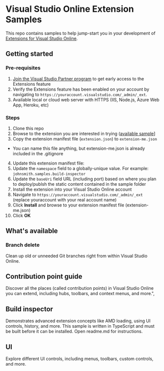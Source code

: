# Visual Studio Online Extension Samples

This repo contains samples to help jump-start you in your development of [Extensions for Visual Studio Online](http://www.visualstudio.com/integrate/extensions/overview).

## Getting started

### Pre-requisites

1. [Join the Visual Studio Partner program](http://www.vsipprogram.com/join) to get early access to the Extensions feature
2. Verify the Extensions feature has been enabled on your account by navigating to ```https://youraccount.visualstudio.com/_admin/_ext```.
3. Available local or cloud web server with HTTPS (IIS, Node.js, Azure Web App, Heroku, etc)

### Steps

1. Clone this repo
2. Browse to the extension you are interested in trying ([available sample](#available)]
3. Copy the extension manifest file (`extension.json`) to `extension-me.json`
  * You can name this file anything, but extension-me.json is already included in the .gitignore
4. Update this extension manifest file:
  1. Update the `namespace` field to a globally-unique value. For example: ```johnsmith.samples.build-inspector```
  2. Update the `baseUri` field URL (including port) based on where you plan to deploy/publsh the static content contained in the sample folder
6. Install the extension into your Visual Studio Online account
  1. Navigate to ```https://youraccount.visualstudio.com/_admin/_ext``` (replace youraccount with your real account name)
  2. Click **Install** and browse to your extension manifest file (extension-me.json)
  3. Click **OK**

## What's available

### Branch delete

Clean up old or unneeded Git branches right from within Visual Studio Online.

## Contribution point guide

Discover all the places (called contribution points) in Visual Studio Online you can extend, including hubs, toolbars, and context menus, and more.",
 
## Build inspector

Demonstrates advanced extension concepts like AMD loading, using UI controls, history, and more. This sample is written in TypeScript and must be built before it can be installed. Open readme.md for instructions.

## UI

Explore different UI controls, including menus, toolbars, custom controls, and more.


